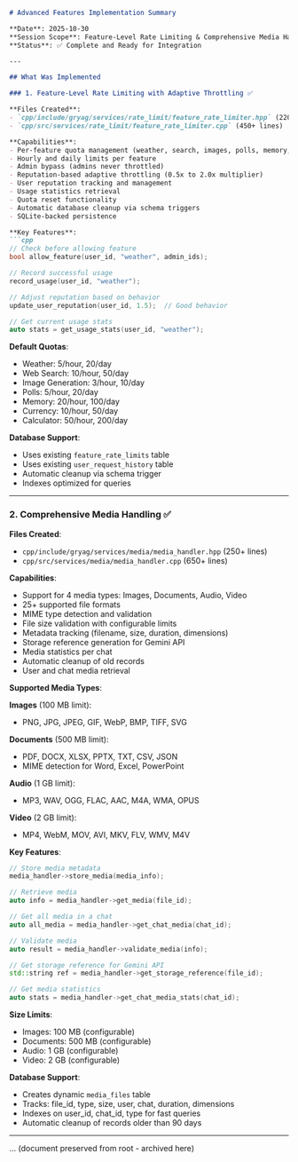 ```markdown
# Advanced Features Implementation Summary

**Date**: 2025-10-30
**Session Scope**: Feature-Level Rate Limiting & Comprehensive Media Handling
**Status**: ✅ Complete and Ready for Integration

---

## What Was Implemented

### 1. Feature-Level Rate Limiting with Adaptive Throttling ✅

**Files Created**:
- `cpp/include/gryag/services/rate_limit/feature_rate_limiter.hpp` (220+ lines)
- `cpp/src/services/rate_limit/feature_rate_limiter.cpp` (450+ lines)

**Capabilities**:
- Per-feature quota management (weather, search, images, polls, memory, currency, calculator)
- Hourly and daily limits per feature
- Admin bypass (admins never throttled)
- Reputation-based adaptive throttling (0.5x to 2.0x multiplier)
- User reputation tracking and management
- Usage statistics retrieval
- Quota reset functionality
- Automatic database cleanup via schema triggers
- SQLite-backed persistence

**Key Features**:
```cpp
// Check before allowing feature
bool allow_feature(user_id, "weather", admin_ids);

// Record successful usage
record_usage(user_id, "weather");

// Adjust reputation based on behavior
update_user_reputation(user_id, 1.5);  // Good behavior

// Get current usage stats
auto stats = get_usage_stats(user_id, "weather");
```

**Default Quotas**:
- Weather: 5/hour, 20/day
- Web Search: 10/hour, 50/day
- Image Generation: 3/hour, 10/day
- Polls: 5/hour, 20/day
- Memory: 20/hour, 100/day
- Currency: 10/hour, 50/day
- Calculator: 50/hour, 200/day

**Database Support**:
- Uses existing `feature_rate_limits` table
- Uses existing `user_request_history` table
- Automatic cleanup via schema trigger
- Indexes optimized for queries

---

### 2. Comprehensive Media Handling ✅

**Files Created**:
- `cpp/include/gryag/services/media/media_handler.hpp` (250+ lines)
- `cpp/src/services/media/media_handler.cpp` (650+ lines)

**Capabilities**:
- Support for 4 media types: Images, Documents, Audio, Video
- 25+ supported file formats
- MIME type detection and validation
- File size validation with configurable limits
- Metadata tracking (filename, size, duration, dimensions)
- Storage reference generation for Gemini API
- Media statistics per chat
- Automatic cleanup of old records
- User and chat media retrieval

**Supported Media Types**:

**Images** (100 MB limit):
- PNG, JPG, JPEG, GIF, WebP, BMP, TIFF, SVG

**Documents** (500 MB limit):
- PDF, DOCX, XLSX, PPTX, TXT, CSV, JSON
- MIME detection for Word, Excel, PowerPoint

**Audio** (1 GB limit):
- MP3, WAV, OGG, FLAC, AAC, M4A, WMA, OPUS

**Video** (2 GB limit):
- MP4, WebM, MOV, AVI, MKV, FLV, WMV, M4V

**Key Features**:
```cpp
// Store media metadata
media_handler->store_media(media_info);

// Retrieve media
auto info = media_handler->get_media(file_id);

// Get all media in a chat
auto all_media = media_handler->get_chat_media(chat_id);

// Validate media
auto result = media_handler->validate_media(info);

// Get storage reference for Gemini API
std::string ref = media_handler->get_storage_reference(file_id);

// Get media statistics
auto stats = media_handler->get_chat_media_stats(chat_id);
```

**Size Limits**:
- Images: 100 MB (configurable)
- Documents: 500 MB (configurable)
- Audio: 1 GB (configurable)
- Video: 2 GB (configurable)

**Database Support**:
- Creates dynamic `media_files` table
- Tracks: file_id, type, size, user, chat, duration, dimensions
- Indexes on user_id, chat_id, type for fast queries
- Automatic cleanup of records older than 90 days

---

... (document preserved from root - archived here)

``` 
